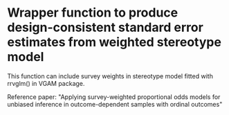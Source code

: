 # Wrapper function to produce design-consistent standard error estimates from weighted stereotype model

This function can include survey weights in stereotype model fitted with rrvglm() in VGAM package.

Reference paper: "Applying survey-weighted proportional odds models for unbiased inference in outcome-dependent samples with ordinal outcomes"
